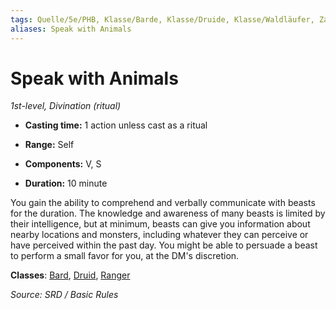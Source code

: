 ```yaml
---
tags: Quelle/5e/PHB, Klasse/Barde, Klasse/Druide, Klasse/Waldläufer, Zauber/Zaubergrad/1, Zauber/Ritual, Zauber/Zauberschule/Erkenntniszauber
aliases: Speak with Animals
---
```

Speak with Animals
==================

_1st-level, Divination (ritual)_

*   **Casting time:** 1 action unless cast as a ritual
    
*   **Range:** Self
    
*   **Components:** V, S
    
*   **Duration:** 10 minute
    

You gain the ability to comprehend and verbally communicate with beasts for the duration. The knowledge and awareness of many beasts is limited by their intelligence, but at minimum, beasts can give you information about nearby locations and monsters, including whatever they can perceive or have perceived within the past day. You might be able to persuade a beast to perform a small favor for you, at the DM's discretion.

**Classes**: [Bard](05%20-%20Wikipedia/Charakteroptionen/02.%20Klassen/Barde.md), [Druid](Dungeons%20&%20Dragons/Wikipedia%20der%20Vergessenen%20Reiche/Kompendium%20der%20Vergessenen%20Reiche/Klassen/druid.md), [Ranger](../Charakteroptionen/Klassen/Waldläufer.md)

_Source: SRD / Basic Rules_